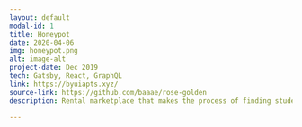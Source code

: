 ```yaml
---
layout: default
modal-id: 1
title: Honeypot
date: 2020-04-06
img: honeypot.png
alt: image-alt
project-date: Dec 2019
tech: Gatsby, React, GraphQL
link: https://byuiapts.xyz/
source-link: https://github.com/baaae/rose-golden
description: Rental marketplace that makes the process of finding student housing at BYUI smoother and more enjoyable.

---
```

